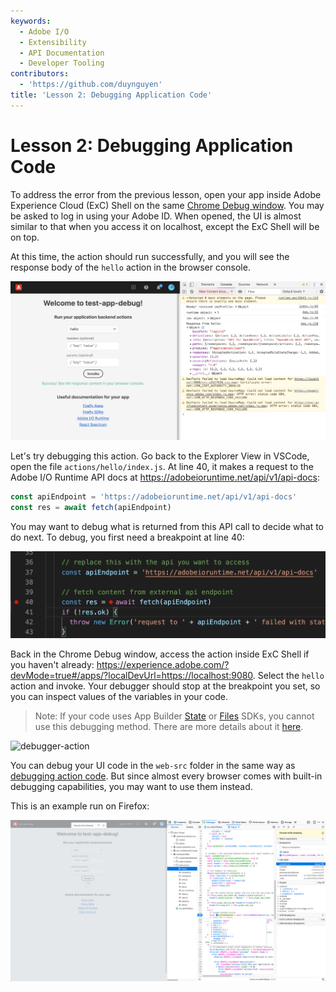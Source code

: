 ```yaml
---
keywords:
  - Adobe I/O
  - Extensibility
  - API Documentation
  - Developer Tooling
contributors:
  - 'https://github.com/duynguyen'
title: 'Lesson 2: Debugging Application Code'
---
```


# Lesson 2: Debugging Application Code

To address the error from the previous lesson,  open your app inside Adobe Experience Cloud (ExC) Shell on the same [Chrome Debug window](https://experience.adobe.com/?devMode=true#/apps/?localDevUrl=https://localhost:9080). You may be asked to log in using your Adobe ID. When opened, the UI is almost similar to that when you access it on localhost, except the ExC Shell will be on top.

At this time, the action should run successfully, and you will see the response body of the `hello` action in the browser console.

![exc-invoke](assets/exc-invoke.png)

Let's try debugging this action. Go back to the Explorer View in VSCode, open the file `actions/hello/index.js`. At line 40, it makes a request to the Adobe I/O Runtime API docs at https://adobeioruntime.net/api/v1/api-docs:

```javascript
const apiEndpoint = 'https://adobeioruntime.net/api/v1/api-docs'
const res = await fetch(apiEndpoint)
```

You may want to debug what is returned from this API call to decide what to do next. To debug, you first need a breakpoint at line 40:

![set-breakpoint](assets/set-breakpoint.png)

Back in the Chrome Debug window, access the action inside ExC Shell if you haven't already: https://experience.adobe.com/?devMode=true#/apps/?localDevUrl=https://localhost:9080. Select the `hello` action and invoke. Your debugger should stop at the breakpoint you set, so you can inspect values of the variables in your code.

>Note: If your code uses App Builder [State](https://github.com/adobe/aio-lib-state) or [Files](https://github.com/adobe/aio-lib-files) SDKs, you cannot use this debugging method. There are more details about it [here](../../getting_started/common_troubleshooting.md#debugging-errors-with-state-and-files-sdk).

![debugger-action](https://raw.githubusercontent.com/AdobeDocs/adobeio-codelabs-debugging/master/lessons/assets/debugger-action.gif)

You can debug your UI code in the `web-src` folder in the same way as [debugging action code](lesson2.md). But since almost every browser comes with built-in debugging capabilities, you may want to use them instead.

This is an example run on Firefox:

![debugger-ui](assets/debugger-ui.png)

